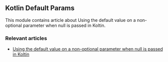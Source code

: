 ## Kotlin Default Params

This module contains article about Using the default value on a non-optional parameter when null is passed in Koltin.

### Relevant articles

- [Using the default value on a non-optional parameter when null is passed in Koltin](https://www.baeldung.com/kotlin/using-the-default-value-on-a-non-optional-parameter-when-null-is-passed-in-kotlin)
